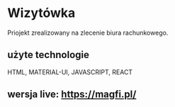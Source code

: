 # Wizytówka

Priojekt zrealizowany na zlecenie biura rachunkowego.

## użyte technologie
HTML, MATERIAL-UI, JAVASCRIPT, REACT

## wersja live: https://magfi.pl/
